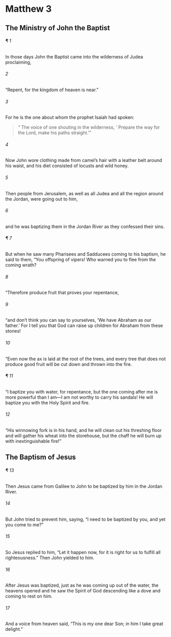 # Matthew 3
## The Ministry of John the Baptist
###### ¶ 1
In those days John the Baptist came into the wilderness of Judea proclaiming,
###### 2
“Repent, for the kingdom of heaven is near.”
###### 3
For he is the one about whom the prophet Isaiah had spoken:
>  “ The voice of one shouting in the wilderness,
>  ‘ Prepare the way for the Lord, make his paths straight.’”
###### 4
Now John wore clothing made from camel’s hair with a leather belt around his waist, and his diet consisted of locusts and wild honey.
###### 5
Then people from Jerusalem, as well as all Judea and all the region around the Jordan, were going out to him,
###### 6
and he was baptizing them in the Jordan River as they confessed their sins.
###### ¶ 7
But when he saw many Pharisees and Sadducees coming to his baptism, he said to them, “You offspring of vipers! Who warned you to flee from the coming wrath?
###### 8
“Therefore produce fruit that proves your repentance,
###### 9
“and don’t think you can say to yourselves, ‘We have Abraham as our father.’ For I tell you that God can raise up children for Abraham from these stones!
###### 10
“Even now the ax is laid at the root of the trees, and every tree that does not produce good fruit will be cut down and thrown into the fire.
###### ¶ 11
“I baptize you with water, for repentance, but the one coming after me is more powerful than I am—I am not worthy to carry his sandals! He will baptize you with the Holy Spirit and fire.
###### 12
“His winnowing fork is in his hand, and he will clean out his threshing floor and will gather his wheat into the storehouse, but the chaff he will burn up with inextinguishable fire!”
## The Baptism of Jesus
###### ¶ 13
Then Jesus came from Galilee to John to be baptized by him in the Jordan River.
###### 14
But John tried to prevent him, saying, “I need to be baptized by you, and yet you come to me?”
###### 15
So Jesus replied to him, “Let it happen now, for it is right for us to fulfill all righteousness.” Then John yielded to him.
###### 16
After Jesus was baptized, just as he was coming up out of the water, the heavens opened and he saw the Spirit of God descending like a dove and coming to rest on him.
###### 17
And a voice from heaven said, “This is my one dear Son; in him I take great delight.”
